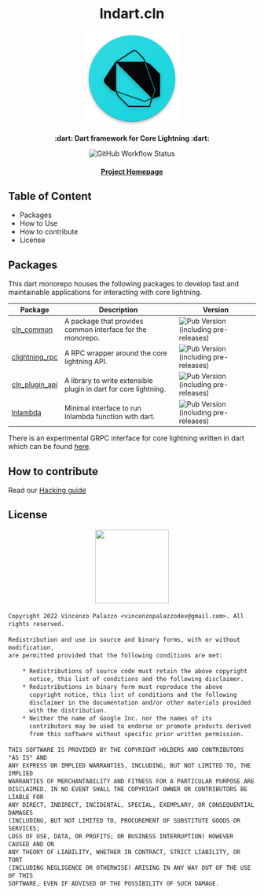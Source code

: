 <div align="center">
  <h1>lndart.cln</h1>

  <img src="https://github.com/dart-lightning/icons/raw/main/main/res/mipmap-xxxhdpi/ic_launcher.png" />

  <p>
    <strong> :dart: Dart framework for Core Lightning :dart: </strong>
  </p>

  <p>
   <img alt="GitHub Workflow Status" src="https://img.shields.io/github/workflow/status/dart-lightning/clightning.dart/Sanity%20Check?style=flat-square">
  </p>

  <h4>
    <a href="https://github.com/dart-lightning">Project Homepage</a>
  </h4>
</div>

## Table of Content

- Packages
- How to Use
- How to contribute
- License

## Packages

This dart monorepo houses the following packages to develop fast and maintainable applications for interacting with core lightning.

| Package        | Description                                                     | Version    |
|----------------|-----------------------------------------------------------------|------------|
| [cln_common](packages/cln_common)     | A package that provides common interface for the monorepo.      | ![Pub Version (including pre-releases)](https://img.shields.io/pub/v/cln_common?include_prereleases&style=flat-square) |
| [clightning_rpc](packages/rpc) | A RPC wrapper around the core lightning API.                    | ![Pub Version (including pre-releases)](https://img.shields.io/pub/v/clightning_rpc?include_prereleases&style=flat-square) |
| [cln_plugin_api](packages/cln_plugin)     | A library to write extensible plugin in dart for core lightning. | ![Pub Version (including pre-releases)](https://img.shields.io/pub/v/cln_plugin_api?include_prereleases&style=flat-square) |
| [lnlambda](packages/lnlambda)     | Minimal interface to run lnlambda function with dart. | ![Pub Version (including pre-releases)](https://img.shields.io/pub/v/lnlambda?include_prereleases&style=flat-square) |

There is an experimental GRPC interface for core lightning written in dart which can be found [here](https://github.com/dart-lightning/lndart.cln_grpc).
## How to contribute

Read our [Hacking guide](https://docs.page/dart-lightning/lndart.clightning/dev/MAINTAINERS)

## License

<div align="center">
  <img src="https://opensource.org/files/osi_keyhole_300X300_90ppi_0.png" width="150" height="150"/>
</div>

```
Copyright 2022 Vincenzo Palazzo <vincenzopalazzodev@gmail.com>. All rights reserved.

Redistribution and use in source and binary forms, with or without modification,
are permitted provided that the following conditions are met:

    * Redistributions of source code must retain the above copyright
      notice, this list of conditions and the following disclaimer.
    * Redistributions in binary form must reproduce the above
      copyright notice, this list of conditions and the following
      disclaimer in the documentation and/or other materials provided
      with the distribution.
    * Neither the name of Google Inc. nor the names of its
      contributors may be used to endorse or promote products derived
      from this software without specific prior written permission.

THIS SOFTWARE IS PROVIDED BY THE COPYRIGHT HOLDERS AND CONTRIBUTORS "AS IS" AND
ANY EXPRESS OR IMPLIED WARRANTIES, INCLUDING, BUT NOT LIMITED TO, THE IMPLIED
WARRANTIES OF MERCHANTABILITY AND FITNESS FOR A PARTICULAR PURPOSE ARE
DISCLAIMED. IN NO EVENT SHALL THE COPYRIGHT OWNER OR CONTRIBUTORS BE LIABLE FOR
ANY DIRECT, INDIRECT, INCIDENTAL, SPECIAL, EXEMPLARY, OR CONSEQUENTIAL DAMAGES
(INCLUDING, BUT NOT LIMITED TO, PROCUREMENT OF SUBSTITUTE GOODS OR SERVICES;
LOSS OF USE, DATA, OR PROFITS; OR BUSINESS INTERRUPTION) HOWEVER CAUSED AND ON
ANY THEORY OF LIABILITY, WHETHER IN CONTRACT, STRICT LIABILITY, OR TORT
(INCLUDING NEGLIGENCE OR OTHERWISE) ARISING IN ANY WAY OUT OF THE USE OF THIS
SOFTWARE, EVEN IF ADVISED OF THE POSSIBILITY OF SUCH DAMAGE.
